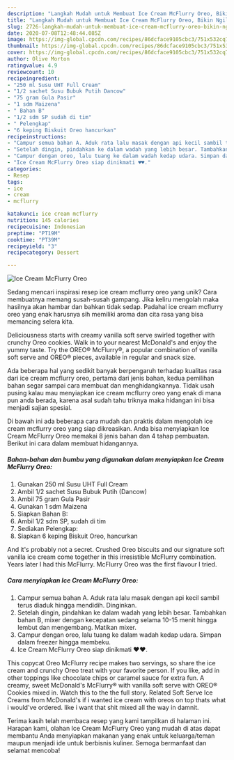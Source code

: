 ```yaml
---
description: "Langkah Mudah untuk Membuat Ice Cream McFlurry Oreo, Bikin Ngiler"
title: "Langkah Mudah untuk Membuat Ice Cream McFlurry Oreo, Bikin Ngiler"
slug: 2726-langkah-mudah-untuk-membuat-ice-cream-mcflurry-oreo-bikin-ngiler
date: 2020-07-08T12:48:44.085Z
image: https://img-global.cpcdn.com/recipes/86dcface9105cbc3/751x532cq70/ice-cream-mcflurry-oreo-foto-resep-utama.jpg
thumbnail: https://img-global.cpcdn.com/recipes/86dcface9105cbc3/751x532cq70/ice-cream-mcflurry-oreo-foto-resep-utama.jpg
cover: https://img-global.cpcdn.com/recipes/86dcface9105cbc3/751x532cq70/ice-cream-mcflurry-oreo-foto-resep-utama.jpg
author: Olive Morton
ratingvalue: 4.9
reviewcount: 10
recipeingredient:
- "250 ml Susu UHT Full Cream"
- "1/2 sachet Susu Bubuk Putih Dancow"
- "75 gram Gula Pasir"
- "1 sdm Maizena"
- " Bahan B"
- "1/2 sdm SP sudah di tim"
- " Pelengkap"
- "6 keping Biskuit Oreo hancurkan"
recipeinstructions:
- "Campur semua bahan A. Aduk rata lalu masak dengan api kecil sambil terus diaduk hingga mendidih. Dinginkan."
- "Setelah dingin, pindahkan ke dalam wadah yang lebih besar. Tambahkan bahan B, mixer dengan kecepatan sedang selama 10-15 menit hingga lembut dan mengembang. Matikan mixer."
- "Campur dengan oreo, lalu tuang ke dalam wadah kedap udara. Simpan dalam freezer hingga membeku."
- "Ice Cream McFlurry Oreo siap dinikmati ♥️♥️."
categories:
- Resep
tags:
- ice
- cream
- mcflurry

katakunci: ice cream mcflurry 
nutrition: 145 calories
recipecuisine: Indonesian
preptime: "PT19M"
cooktime: "PT39M"
recipeyield: "3"
recipecategory: Dessert

---
```



![Ice Cream McFlurry Oreo](https://img-global.cpcdn.com/recipes/86dcface9105cbc3/751x532cq70/ice-cream-mcflurry-oreo-foto-resep-utama.jpg)

Sedang mencari inspirasi resep ice cream mcflurry oreo yang unik? Cara membuatnya memang susah-susah gampang. Jika keliru mengolah maka hasilnya akan hambar dan bahkan tidak sedap. Padahal ice cream mcflurry oreo yang enak harusnya sih memiliki aroma dan cita rasa yang bisa memancing selera kita.

Deliciousness starts with creamy vanilla soft serve swirled together with crunchy Oreo cookies. Walk in to your nearest McDonald&#39;s and enjoy the yummy taste. Try the OREO® McFlurry®, a popular combination of vanilla soft serve and OREO® pieces, available in regular and snack size.

Ada beberapa hal yang sedikit banyak berpengaruh terhadap kualitas rasa dari ice cream mcflurry oreo, pertama dari jenis bahan, kedua pemilihan bahan segar sampai cara membuat dan menghidangkannya. Tidak usah pusing kalau mau menyiapkan ice cream mcflurry oreo yang enak di mana pun anda berada, karena asal sudah tahu triknya maka hidangan ini bisa menjadi sajian spesial.


Di bawah ini ada beberapa cara mudah dan praktis dalam mengolah ice cream mcflurry oreo yang siap dikreasikan. Anda bisa menyiapkan Ice Cream McFlurry Oreo memakai 8 jenis bahan dan 4 tahap pembuatan. Berikut ini cara dalam membuat hidangannya.

<!--inarticleads1-->

##### Bahan-bahan dan bumbu yang digunakan dalam menyiapkan Ice Cream McFlurry Oreo:

1. Gunakan 250 ml Susu UHT Full Cream
1. Ambil 1/2 sachet Susu Bubuk Putih (Dancow)
1. Ambil 75 gram Gula Pasir
1. Gunakan 1 sdm Maizena
1. Siapkan  Bahan B:
1. Ambil 1/2 sdm SP, sudah di tim
1. Sediakan  Pelengkap:
1. Siapkan 6 keping Biskuit Oreo, hancurkan


And it&#39;s probably not a secret. Crushed Oreo biscuits and our signature soft vanilla ice cream come together in this irresistible McFlurry combination. Years later I had this McFlurry. McFlurry Oreo was the first flavour I tried. 

<!--inarticleads2-->

##### Cara menyiapkan Ice Cream McFlurry Oreo:

1. Campur semua bahan A. Aduk rata lalu masak dengan api kecil sambil terus diaduk hingga mendidih. Dinginkan.
1. Setelah dingin, pindahkan ke dalam wadah yang lebih besar. Tambahkan bahan B, mixer dengan kecepatan sedang selama 10-15 menit hingga lembut dan mengembang. Matikan mixer.
1. Campur dengan oreo, lalu tuang ke dalam wadah kedap udara. Simpan dalam freezer hingga membeku.
1. Ice Cream McFlurry Oreo siap dinikmati ♥️♥️.


This copycat Oreo McFlurry recipe makes two servings, so share the ice cream and crunchy Oreo treat with your favorite person. If you like, add in other toppings like chocolate chips or caramel sauce for extra fun. A creamy, sweet McDonald&#39;s McFlurry® with vanilla soft serve with OREO® Cookies mixed in. Watch this to the the full story. Related Soft Serve Ice Creams from McDonald&#39;s if i wanted ice cream with oreos on top thats what i would&#39;ve ordered. like i want that shit mixed all the way in damnit. 

Terima kasih telah membaca resep yang kami tampilkan di halaman ini. Harapan kami, olahan Ice Cream McFlurry Oreo yang mudah di atas dapat membantu Anda menyiapkan makanan yang enak untuk keluarga/teman maupun menjadi ide untuk berbisnis kuliner. Semoga bermanfaat dan selamat mencoba!
